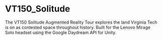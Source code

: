 # VT150_Solitude
The VT150 Solitude Augmented Reality Tour explores the land Virginia Tech is on as contested space throughout history. Built for the Lenovo Mirage Solo headset using the Google Daydream API for Unity.
